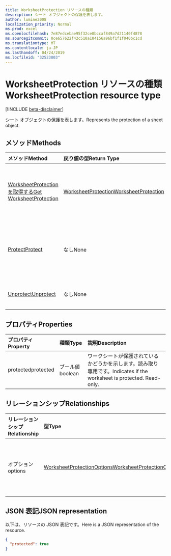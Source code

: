 ```yaml
---
title: WorksheetProtection リソースの種類
description: シート オブジェクトの保護を表します。
author: lumine2008
localization_priority: Normal
ms.prod: excel
ms.openlocfilehash: 7e87edcebae95f32ce0bccaf849a7d21140f4878
ms.sourcegitcommit: 0ce657622f42c510a104156a96bf1f1f040bc1cd
ms.translationtype: MT
ms.contentlocale: ja-JP
ms.lasthandoff: 04/24/2019
ms.locfileid: "32523803"
---
```

# <a name="worksheetprotection-resource-type"></a><span data-ttu-id="c53d3-103">WorksheetProtection リソースの種類</span><span class="sxs-lookup"><span data-stu-id="c53d3-103">WorksheetProtection resource type</span></span>

[!INCLUDE [beta-disclaimer](../../includes/beta-disclaimer.md)]

<span data-ttu-id="c53d3-104">シート オブジェクトの保護を表します。</span><span class="sxs-lookup"><span data-stu-id="c53d3-104">Represents the protection of a sheet object.</span></span>


## <a name="methods"></a><span data-ttu-id="c53d3-105">メソッド</span><span class="sxs-lookup"><span data-stu-id="c53d3-105">Methods</span></span>

| <span data-ttu-id="c53d3-106">メソッド</span><span class="sxs-lookup"><span data-stu-id="c53d3-106">Method</span></span>           | <span data-ttu-id="c53d3-107">戻り値の型</span><span class="sxs-lookup"><span data-stu-id="c53d3-107">Return Type</span></span>    |<span data-ttu-id="c53d3-108">説明</span><span class="sxs-lookup"><span data-stu-id="c53d3-108">Description</span></span>|
|:---------------|:--------|:----------|
|[<span data-ttu-id="c53d3-109">WorksheetProtection を取得する</span><span class="sxs-lookup"><span data-stu-id="c53d3-109">Get WorksheetProtection</span></span>](../api/worksheetprotection-get.md) | [<span data-ttu-id="c53d3-110">WorksheetProtection</span><span class="sxs-lookup"><span data-stu-id="c53d3-110">WorksheetProtection</span></span>](worksheetprotection.md) |<span data-ttu-id="c53d3-111">worksheetProtection オブジェクトのプロパティと関係を読み取ります。</span><span class="sxs-lookup"><span data-stu-id="c53d3-111">Read properties and relationships of worksheetProtection object.</span></span>|
|[<span data-ttu-id="c53d3-112">Protect</span><span class="sxs-lookup"><span data-stu-id="c53d3-112">Protect</span></span>](../api/worksheetprotection-protect.md)|<span data-ttu-id="c53d3-113">なし</span><span class="sxs-lookup"><span data-stu-id="c53d3-113">None</span></span>|<span data-ttu-id="c53d3-p101">ワークシートを保護します。ワークシートが保護されている場合はスローします。</span><span class="sxs-lookup"><span data-stu-id="c53d3-p101">Protect a worksheet. It throws if the worksheet has been protected.</span></span>|
|[<span data-ttu-id="c53d3-116">Unprotect</span><span class="sxs-lookup"><span data-stu-id="c53d3-116">Unprotect</span></span>](../api/worksheetprotection-unprotect.md)|<span data-ttu-id="c53d3-117">なし</span><span class="sxs-lookup"><span data-stu-id="c53d3-117">None</span></span>|<span data-ttu-id="c53d3-118">ワークシートの保護を解除します。</span><span class="sxs-lookup"><span data-stu-id="c53d3-118">Unprotect a worksheet</span></span>|

## <a name="properties"></a><span data-ttu-id="c53d3-119">プロパティ</span><span class="sxs-lookup"><span data-stu-id="c53d3-119">Properties</span></span>
| <span data-ttu-id="c53d3-120">プロパティ</span><span class="sxs-lookup"><span data-stu-id="c53d3-120">Property</span></span>     | <span data-ttu-id="c53d3-121">種類</span><span class="sxs-lookup"><span data-stu-id="c53d3-121">Type</span></span>   |<span data-ttu-id="c53d3-122">説明</span><span class="sxs-lookup"><span data-stu-id="c53d3-122">Description</span></span>|
|:---------------|:--------|:----------|
|<span data-ttu-id="c53d3-123">protected</span><span class="sxs-lookup"><span data-stu-id="c53d3-123">protected</span></span>|<span data-ttu-id="c53d3-124">ブール値</span><span class="sxs-lookup"><span data-stu-id="c53d3-124">boolean</span></span>|<span data-ttu-id="c53d3-p102">ワークシートが保護されているかどうかを示します。読み取り専用です。</span><span class="sxs-lookup"><span data-stu-id="c53d3-p102">Indicates if the worksheet is protected.  Read-only.</span></span>|

## <a name="relationships"></a><span data-ttu-id="c53d3-127">リレーションシップ</span><span class="sxs-lookup"><span data-stu-id="c53d3-127">Relationships</span></span>
| <span data-ttu-id="c53d3-128">リレーションシップ</span><span class="sxs-lookup"><span data-stu-id="c53d3-128">Relationship</span></span> | <span data-ttu-id="c53d3-129">型</span><span class="sxs-lookup"><span data-stu-id="c53d3-129">Type</span></span>   |<span data-ttu-id="c53d3-130">説明</span><span class="sxs-lookup"><span data-stu-id="c53d3-130">Description</span></span>|
|:---------------|:--------|:----------|
|<span data-ttu-id="c53d3-131">オプション</span><span class="sxs-lookup"><span data-stu-id="c53d3-131">options</span></span>|[<span data-ttu-id="c53d3-132">WorksheetProtectionOptions</span><span class="sxs-lookup"><span data-stu-id="c53d3-132">WorksheetProtectionOptions</span></span>](worksheetprotectionoptions.md)|<span data-ttu-id="c53d3-p103">シートの保護のオプション。読み取り専用。</span><span class="sxs-lookup"><span data-stu-id="c53d3-p103">Sheet protection options. Read-only.</span></span>|

## <a name="json-representation"></a><span data-ttu-id="c53d3-135">JSON 表記</span><span class="sxs-lookup"><span data-stu-id="c53d3-135">JSON representation</span></span>

<span data-ttu-id="c53d3-136">以下は、リソースの JSON 表記です。</span><span class="sxs-lookup"><span data-stu-id="c53d3-136">Here is a JSON representation of the resource.</span></span>

<!-- {
  "blockType": "resource",
  "optionalProperties": [

  ],
  "@odata.type": "microsoft.graph.worksheetProtection"
}-->

```json
{
  "protected": true
}

```

<!-- uuid: 8fcb5dbc-d5aa-4681-8e31-b001d5168d79
2015-10-25 14:57:30 UTC -->
<!--
{
  "type": "#page.annotation",
  "description": "WorksheetProtection resource",
  "keywords": "",
  "section": "documentation",
  "tocPath": "",
  "suppressions": [
    "Error: /api-reference/beta/resources/worksheetprotection.md:\r\n      Exception processing links.\r\n    System.ArgumentException: Link Definition was null. Link text: !INCLUDE [beta-disclaimer](../../includes/beta-disclaimer.md)\r\n      at ApiDoctor.Validation.DocFile.get_LinkDestinations()\r\n      at ApiDoctor.Validation.DocSet.ValidateLinks(Boolean includeWarnings, String[] relativePathForFiles, IssueLogger issues, Boolean requireFilenameCaseMatch, Boolean printOrphanedFiles)"
  ]
}
-->
